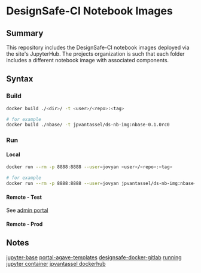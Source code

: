 # DesignSafe-CI Notebook Images

## Summary

This repository includes the DesignSafe-CI notebook images deployed via the site's JupyterHub.
The projects organization is such that each folder includes a different notebook image with associated
components.

## Syntax

### Build

```bash
docker build ./<dir>/ -t <user>/<repo>:<tag>

# for example
docker build ./nbase/ -t jpvantassel/ds-nb-img:nbase-0.1.0rc0
```

### Run

#### Local

```bash
docker run --rm -p 8888:8888 --user=jovyan <user>/<repo>:<tag>

# for example
docker run --rm -p 8888:8888 --user=jovyan jpvantassel/ds-nb-img:nbase-0.1.0rc0 
``` 

#### Remote - Test

See [admin portal](https://designsafe-dev-admin.io.jupyter.tacc.cloud/)

#### Remote - Prod

## Notes

[jupyter-base](https://github.com/jupyter/docker-stacks/blob/master/base-notebook/Dockerfile)
[portal-agave-templates](https://bitbucket.org/taccaci/portal-agave-templates/src/master/)
[designsafe-docker-gitlab](https://gitlab.tacc.utexas.edu/cic/jupyter/-/blob/master/notebooks/tenants/designsafe/Dockerfile)
[running jupyter container](https://jupyter-docker-stacks.readthedocs.io/en/latest/using/running.html#using-jupyterhub)
[jpvantassel dockerhub](https://hub.docker.com/repository/docker/jpvantassel/)